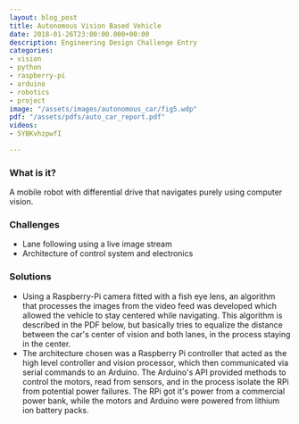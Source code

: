 ```yaml
---
layout: blog_post
title: Autonomous Vision Based Vehicle
date: 2018-01-26T23:00:00.000+00:00
description: Engineering Design Challenge Entry
categories:
- vision
- python
- raspberry-pi
- arduino
- robotics
- project
image: "/assets/images/autonomous_car/fig5.wdp"
pdf: "/assets/pdfs/auto_car_report.pdf"
videos:
- 5YBKvhzpwfI

---
```

### What is it?

A mobile robot with differential drive that navigates purely using computer vision.

### Challenges

* Lane following using a live image stream
* Architecture of control system and electronics

### Solutions

* Using a Raspberry-Pi camera fitted with a fish eye lens, an algorithm that processes the images from the video feed was developed which allowed the vehicle to stay centered while navigating. This algorithm is described in the PDF below, but basically tries to equalize the distance between the car's center of vision and both lanes, in the process staying in the center. 
* The architecture chosen was a Raspberry Pi controller that acted as the high level controller and vision processor, which then communicated via serial commands to an Arduino. The Arduino's API provided methods to control the motors, read from sensors, and in the process isolate the RPi from potential power failures. The RPi got it's power from a commercial power bank, while the motors and Arduino were powered from lithium ion battery packs.